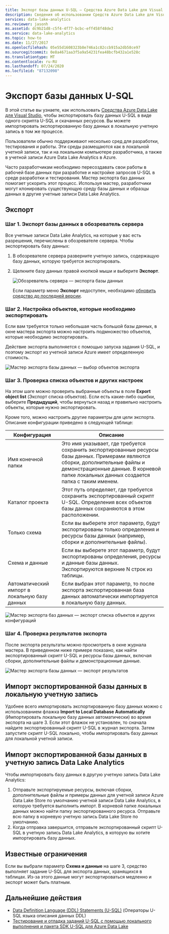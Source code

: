 ```yaml
---
title: Экспорт базы данных U-SQL — Средства Azure Data Lake для Visual Studio
description: Сведения об использовании Средств Azure Data Lake для Visual Studio для экспорта и автоматического импорта базы данных U-SQL в локальную учетную запись.
services: data-lake-analytics
ms.reviewer: jasonh
ms.assetid: dc9b21d8-c5f4-4f77-bcbc-eff458f48de2
ms.service: data-lake-analytics
ms.topic: how-to
ms.date: 11/27/2017
ms.openlocfilehash: 05e55d1608323b8e746a1c82ccb915a2db58ce97
ms.sourcegitcommit: 0e8a4671aa3f5a9a54231fea48bcfb432a1e528c
ms.translationtype: MT
ms.contentlocale: ru-RU
ms.lasthandoff: 07/24/2020
ms.locfileid: "87132098"
---
```

# <a name="export-a-u-sql-database"></a>Экспорт базы данных U-SQL

В этой статье вы узнаете, как использовать [Средства Azure Data Lake для Visual Studio](https://aka.ms/adltoolsvs), чтобы экспортировать базу данных U-SQL в виде одного скрипта U-SQL и скачанных ресурсов. Вы можете импортировать экспортированную базу данных в локальную учетную запись в том же процессе.

Пользователи обычно поддерживают несколько сред для разработки, тестирования и работы. Эти среды размещаются как в локальной учетной записи, так и на локальном компьютере разработчика, а также в учетной записи Azure Data Lake Analytics в Azure. 

Часто разработчикам необходимо пересоздавать свои работы в рабочей базе данных при разработке и настройке запросов U-SQL в среде разработки и тестирования. Мастер экспорта баз данных помогает ускорить этот процесс. Используя мастер, разработчики могут клонировать существующую среду базы данных и образцы данных в другие учетные записи Data Lake Analytics.

## <a name="export-steps"></a>Экспорт

### <a name="step-1-export-the-database-in-server-explorer"></a>Шаг 1. Экспорт базы данных в обозреватель сервера

Все учетные записи Data Lake Analytics, на которые у вас есть разрешения, перечислены в обозревателе сервера. Чтобы экспортировать базу данных:

1. В обозревателе сервера разверните учетную запись, содержащую базу данных, которую требуется экспортировать.
2. Щелкните базу данных правой кнопкой мыши и выберите **Экспорт**. 
   
    ![Обозреватель сервера — экспорта базы данных](./media/data-lake-analytics-data-lake-tools-export-database/export-database.png)

     Если параметр меню **Экспорт** недоступен, необходимо [обновить средство до последней версии](https://aka.ms/adltoolsvs).

### <a name="step-2-configure-the-objects-that-you-want-to-export"></a>Шаг 2. Настройка объектов, которые необходимо экспортировать

Если вам требуется только небольшая часть большой базы данных, в окне мастера экспорта можно настроить подмножество объектов, которые необходимо экспортировать. 

Действие экспорта выполняется с помощью запуска задания U-SQL, и поэтому экспорт из учетной записи Azure имеет определенную стоимость.

![Мастер экспорта базы данных — выбор объектов экспорта](./media/data-lake-analytics-data-lake-tools-export-database/export-database-wizard.png)

### <a name="step-3-check-the-objects-list-and-other-configurations"></a>Шаг 3. Проверка списка объектов и других настроек

На этом шаге можно проверить выбранные объекты в поле **Export object list** (Экспорт списка объектов). Если есть какие-либо ошибки, выберите **Предыдущий**, чтобы вернуться назад и правильно настроить объекты, которые нужно экспортировать.

Кроме того, можно настроить другие параметры для цели экспорта. Описание конфигурации приведено в следующей таблице:

|Конфигурация|Описание|
|-------------|-----------|
|Имя конечной папки|Это имя указывает, где требуется сохранить экспортированные ресурсы базы данных. Примерами являются сборки, дополнительные файлы и демонстрационные данные. В корневой папке локальных данных создается папка с таким именем.|
|Каталог проекта|Этот путь определяет, где требуется сохранить экспортированный скрипт U-SQL. Определения всех объектов базы данных сохраняются в этом расположении.|
|Только схема|Если вы выберете этот параметр, будут экспортированы только определения и ресурсы базы данных (например, сборки и дополнительные файлы).|
|Схема и данные|Если вы выберете этот параметр, будут экспортированы определения, ресурсы и данные базы данных. Экспортируются верхние N строк из таблицы.|
|Автоматический импорт в локальную базу данных|Если выбран этот параметр, то после экспорта экспортированная база данных автоматически импортируется в локальную базу данных.|

![Мастер экспорта баз данных — экспорт списка объектов и других конфигураций](./media/data-lake-analytics-data-lake-tools-export-database/export-database-wizard-configuration.png)

### <a name="step-4-check-the-export-results"></a>Шаг 4. Проверка результатов экспорта

После экспорта результаты можно просмотреть в окне журнала мастера. В приведенном ниже примере показано, как найти экспортированный скрипт U-SQL и ресурсы базы данных, включая сборки, дополнительные файлы и демонстрационные данные.

![Мастер экспорта базы данных — экспорт результатов](./media/data-lake-analytics-data-lake-tools-export-database/export-database-wizard-completed.png)

## <a name="import-the-exported-database-to-a-local-account"></a>Импорт экспортированной базы данных в локальную учетную запись

Удобнее всего импортировать экспортированную базу данных можно с использованием флажка **Import to Local Database Automatically** (Импортировать локальную базу данных автоматически) во время экспорта на шаге 3. Если этот флажок не установлен, то сначала найдите экспортированный скрипт U-SQL в журнал экспорта. Затем запустите скрипт U-SQL локально, чтобы импортировать базу данных для локальной учетной записи.

## <a name="import-the-exported-database-to-a-data-lake-analytics-account"></a>Импорт экспортированной базы данных в учетную запись Data Lake Analytics

Чтобы импортировать базу данных в другую учетную запись Data Lake Analytics:

1. Отправьте экспортируемые ресурсы, включая сборки, дополнительные файлы и примеры данных для учетной записи Azure Data Lake Store по умолчанию учетной записи Data Lake Analytics, в которую требуется выполнить импорт. В корневой папке локальных данных можно найти папку экспортированного ресурса. Отправьте всю папку в корневую учетную запись Data Lake Store по умолчанию.
2. Когда отправка завершится, отправьте экспортированный скрипт U-SQL в учетную запись Data Lake Analytics, в которую вы хотите импортировать базу данных.

## <a name="known-limitations"></a>Известные ограничения

Если вы выбрали параметр **Схема и данные** на шаге 3, средство выполняет задание U-SQL для экспорта данных, хранящихся в таблицах. Из-за этого данные могут экспортироваться медленно и экспорт может быть платным. 

## <a name="next-steps"></a>Дальнейшие действия

* [Data Definition Language (DDL) Statements (U-SQL)](/u-sql/data-definition-language-ddl-statements) (Операторы U-SQL языка описания данных DDL) 
* [Тестирование и отладка заданий U-SQL с помощью локального выполнения и пакета SDK U-SQL для Azure Data Lake](data-lake-analytics-data-lake-tools-local-run.md)


